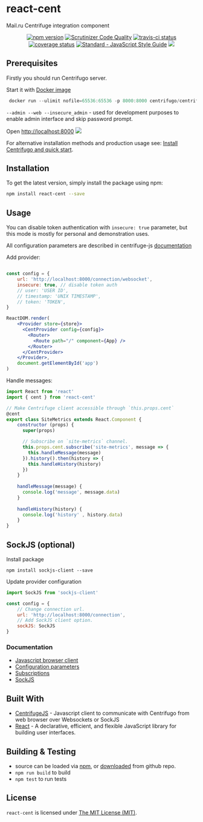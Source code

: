 # react-cent

Mail.ru Centrifuge integration component

<p align="center">
  <a href="https://www.npmjs.com/package/react-cent"><img alt="npm version" src="https://img.shields.io/npm/v/react-cent.svg?style=flat-square"></a>
  <a href="https://scrutinizer-ci.com/g/fortis/react-cent"><img alt="Scrutinizer Code Quality" src="https://scrutinizer-ci.com/g/fortis/react-cent/badges/quality-score.png?b=master"/></a>
  <a href="https://travis-ci.org/fortis/react-cent"><img src="https://travis-ci.org/fortis/react-cent.svg?branch=master" alt="travis-ci status"></a>
  <a href="https://coveralls.io/github/fortis/react-cent"><img src="https://coveralls.io/repos/github/fortis/react-cent/badge.svg" alt="coverage status"></a>
  <a href="https://standardjs.com"><img src="https://img.shields.io/badge/code_style-standard-brightgreen.svg" alt="Standard - JavaScript Style Guide"></a>
  <a href="https://raw.githubusercontent.com/fortis/react-cent/master/LICENSE"><img src="https://img.shields.io/badge/license-MIT-blue.svg?style=flat-square"/></a>
</p>

## Prerequisites

Firstly you should run Centrifugo server.

Start it with [Docker image](https://docker.com)
```jsx harm
 docker run --ulimit nofile=65536:65536 -p 8000:8000 centrifugo/centrifugo centrifugo --admin --web --insecure_admin
```
`--admin --web --insecure_admin` - used for development purposes to enable admin interface and skip password prompt.

Open [http://localhost:8000](http://localhost:8000)
![](https://pp.userapi.com/c841329/v841329697/36aaa/B7-bq-u3Fyw.jpg)

For alternative installation methods and production usage see: [Install Centrifugo and quick start](https://fzambia.gitbooks.io/centrifugal/content/server/start.html). 

## Installation

To get the latest version, simply install the package using npm:
```sh
npm install react-cent --save
```

## Usage

You can disable token authentication with `insecure: true` parameter, but this mode is mostly for personal and demonstration uses.

All configuration parameters are described in centrifuge-js [documentation](https://fzambia.gitbooks.io/centrifugal/content/clients/javascript.html#configuration-parameters)

Add provider:

```jsx harmony

const config = {
    url: 'http://localhost:8000/connection/websocket',
    insecure: true, // disable token auth
    // user: 'USER ID',
    // timestamp: 'UNIX TIMESTAMP',
    // token: 'TOKEN',
}

ReactDOM.render(
    <Provider store={store}>
      <CentProvider config={config}>
        <Router>
          <Route path="/" component={App} />
        </Router>
      </CentProvider>
    </Provider>,
    document.getElementById('app')
)
```

Handle messages:

```jsx harmony
import React from 'react'
import { cent } from 'react-cent'

// Make Centrifuge client accessible through `this.props.cent`
@cent 
export class SiteMetrics extends React.Component {
    constructor (props) {
      super(props)

      // Subscribe on `site-metrics` channel.
      this.props.cent.subscribe('site-metrics', message => {
        this.handleMessage(message)
      }).history().then(history => {
        this.handleHistory(history)
      })
    }
    
    handleMessage(message) {
      console.log('message', message.data)
    }
    
    handleHistory(history) {
      console.log('history' , history.data)
    }
}
```

## SockJS (optional)

Install package
```npm
npm install sockjs-client --save
```

Update provider configuration
```jsx harmony
import SockJS from 'sockjs-client'

const config = {
    // Change connection url.
    url: 'http://localhost:8000/connection',
    // Add SockJS client option.  
    sockJS: SockJS
}
```

### Documentation
* [Javascript browser client](https://fzambia.gitbooks.io/centrifugal/content/clients/javascript.html)
* [Configuration parameters](https://fzambia.gitbooks.io/centrifugal/content/clients/javascript.html#configuration-parameters)
* [Subscriptions](https://fzambia.gitbooks.io/centrifugal/content/clients/javascript.html#subscriptions)
* [SockJS](https://fzambia.gitbooks.io/centrifugal/content/clients/javascript.html#sockjs)

## Built With

* [CentrifugeJS](https://github.com/centrifugal/centrifuge-js) - Javascript client to communicate with Centrifugo from web browser over Websockets or SockJS
* [React](https://github.com/facebook/react) - A declarative, efficient, and flexible JavaScript library for building user interfaces.

## Building & Testing

*  source can be loaded via [npm](https://www.npmjs.com/package/react-cent), or [downloaded](https://github.com/fortis/react-cent/archive/master.zip) from github repo.
* `npm run build` to build
* `npm test` to run tests

## License

`react-cent` is licensed under [The MIT License (MIT)](LICENSE).
